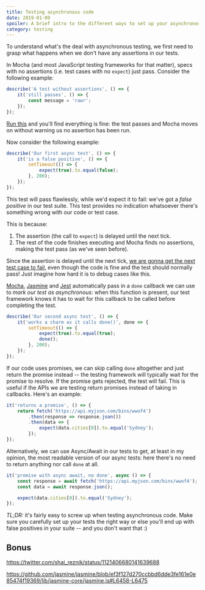 ```yaml
---
title: Testing asynchronous code
date: 2019-01-09
spoiler: A brief intro to the different ways to set up your asynchronous tests and the reason behind it.
category: testing
---
```


To understand what's the deal with asynchronous testing, we first need to grasp what happens when we don't have any assertions in our tests.

In Mocha (and most JavaScript testing frameworks for that matter), specs with no assertions (i.e. test cases with no `expect`) just pass. Consider the following example:

```js
describe('A test without assertions', () => {
    it('still passes', () => {
        const message = 'rawr';
    });
});
```

[Run this](https://codepen.io/fede/pen/REJRvg) and you'll find everything is fine: the test passes and Mocha moves on without warning us no assertion has been run.

Now consider the following example:

```js
describe('Our first async test', () => {
    it('is a false positive', () => {
        setTimeout(() => {
            expect(true).to.equal(false);
        }, 200);
    });
});
```

This test will pass flawlessly, while we'd expect it to fail: we've got a _false positive_ in our test suite. This test provides no indication whatsoever there's something wrong with our code or test case.

This is because:

1. The assertion (the call to `expect`) is delayed until the next tick.
2. The rest of the code finishes executing and Mocha finds no assertions, making the test pass (as we've seen before).

Since the assertion is delayed until the next tick, [we are gonna get the next test case to fail](https://codepen.io/fede/pen/REJRvg), even though the code is fine and the test should normally pass! Just imagine how hard it is to debug cases like this.

[Mocha](https://mochajs.org/#asynchronous-code), [Jasmine](https://jasmine.github.io/tutorials/async) and [Jest](https://jestjs.io/docs/en/asynchronous#callbacks) automatically pass in a `done` callback we can use to _mark our test as asynchronous_: when this function is present, our test framework knows it has to wait for this callback to be called before completing the test.

```js
describe('Our second async test', () => {
    it('works a charm as it calls done()', done => {
        setTimeout(() => {
            expect(true).to.equal(true);
            done();
        }, 200);
    });
});
```

If our code uses promises, we can skip calling `done` altogether and just return the promise instead -- the testing framework will typically wait for the promise to resolve. If the promise gets rejected, the test will fail. This is useful if the APIs we are testing return promises instead of taking in callbacks. Here's an example:

```js
it('returns a promise', () => {
    return fetch('https://api.myjson.com/bins/wwof4')
        .then(response => response.json())
        .then(data => {
            expect(data.cities[0]).to.equal('Sydney');
        });
});
```

Alternatively, we can use Async/Await in our tests to get, at least in my opinion, the most readable version of our async tests: here there's no need to return anything nor call `done` at all.

```js
it('promise with async await, no done', async () => {
    const response = await fetch('https://api.myjson.com/bins/wwof4');
    const data = await response.json();

    expect(data.cities[0]).to.equal('Sydney');
});
```

_TL;DR:_ it's fairly easy to screw up when testing asynchronous code. Make sure you carefully set up your tests the right way or else you'll end up with false positives in your suite -- and you don't want that :)

## Bonus

https://twitter.com/shai_reznik/status/1121406680141639688


https://github.com/jasmine/jasmine/blob/ef3f127d270ccbbd6dde3fe161e0e85474f19369/lib/jasmine-core/jasmine.js#L6458-L6475
